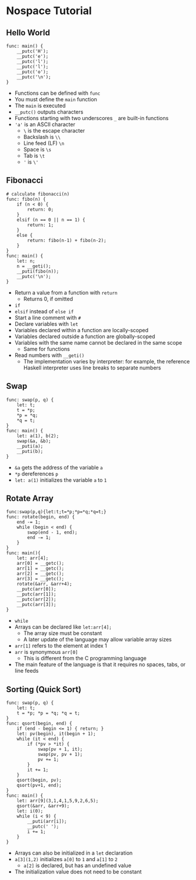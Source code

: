 # Nospace Tutorial

## Hello World

```
func: main() {
    __putc('H');
    __putc('e');
    __putc('l');
    __putc('l');
    __putc('o');
    __putc('\n');
}
```

- Functions can be defined with `func`
- You must define the `main` function
- The `main` is executed
- `__putc()` outputs characters
- Functions starting with two underscores `_` are built-in functions
- `'a'` is an ASCII character
  - `\` is the escape character
  - Backslash is `\\`
  - Line feed (LF) `\n`
  - Space is `\s`
  - Tab is `\t`
  - `'` is `\'`

## Fibonacci

```
# calculate fibonacci(n)
func: fibo(n) {
    if (n < 0) {
        return: 0;
    }
    elsif (n == 0 || n == 1) {
        return: 1;
    }
    else {
        return: fibo(n-1) + fibo(n-2);
    }
}
func: main() {
    let: n;
    n = __geti();
    __puti(fibo(n));
    __putc('\n');
}
```

- Return a value from a function with `return`
  - Returns 0, if omitted
- `if`
- `elsif` instead of `else if`
- Start a line comment with `#`
- Declare variables with `let`
- Variables declared within a function are locally-scoped
- Variables declared outside a function are globally-scoped
- Variables with the same name cannot be declared in the same scope
  - Same for functions
- Read numbers with `__geti()`
  - The implementation varies by interpreter: for example, the reference
    Haskell interpreter uses line breaks to separate numbers

## Swap

```
func: swap(p, q) {
    let: t;
    t = *p;
    *p = *q;
    *q = t;
}
func: main() {
    let: a(1), b(2);
    swap(&a, &b);
    __puti(a);
    __puti(b);
}
```

- `&a` gets the address of the variable `a`
- `*p` dereferences `p`
- `let: a(1)` initializes the variable `a` to `1`

## Rotate Array

```
func:swap(p,q){let:t;t=*p;*p=*q;*q=t;}
func: rotate(begin, end) {
    end -= 1;
    while (begin < end) {
        swap(end - 1, end);
        end -= 1;
    }
}
func: main(){
    let: arr[4];
    arr[0] = __getc();
    arr[1] = __getc();
    arr[2] = __getc();
    arr[3] = __getc();
    rotate(&arr, &arr+4);
    __putc(arr[0]);
    __putc(arr[1]);
    __putc(arr[2]);
    __putc(arr[3]);
}
```

- `while`
- Arrays can be declared like `let:arr[4];`
  - The array size must be constant
  - A later update of the language may allow variable array sizes
- `arr[1]` refers to the element at index 1
- `arr` is synonymous `arr[0]`
  - This is different from the C programming language
- The main feature of the language is that it requires no spaces, tabs,
  or line feeds

## Sorting (Quick Sort)

```
func: swap(p, q) {
    let: t;
    t = *p; *p = *q; *q = t;
}
func: qsort(begin, end) {
    if (end - begin <= 1) { return; }
    let: pv(begin), it(begin + 1);
    while (it < end) {
        if (*pv > *it) {
            swap(pv + 1, it);
            swap(pv, pv + 1);
            pv += 1;
        }
        it += 1;
    }
    qsort(begin, pv);
    qsort(pv+1, end);
}
func: main() {
    let: arr[9](3,1,4,1,5,9,2,6,5);
    qsort(&arr, &arr+9);
    let: i(0);
    while (i < 9) {
        __puti(arr[i]);
        __putc(' ');
        i += 1;
    }
}
```

- Arrays can also be initialized in a `let` declaration
- `a[3](1,2)` initializes `a[0]` to `1` and `a[1]` to `2`
  - `a[2]` is declared, but has an undefined value
- The initialization value does not need to be constant
